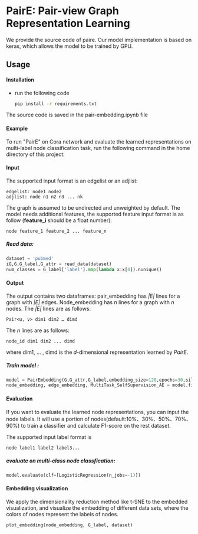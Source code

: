 # PairE: Pair-view Graph Representation Learning

We provide the source code of paire. Our model implementation is based on keras, which allows the model to be trained by GPU.

## Usage

#### Installation

- run the following code
    ```bash
    pip install -r requirements.txt
    ```
The source code is saved in the pair-embedding.ipynb file


#### Example

To run "PairE" on Cora network and evaluate the learned representations on multi-label node classification task, run the following command in the home directory of this project:

#### Input
The supported input format is an edgelist or an adjlist:
```text
edgelist: node1 node2 
adjlist: node n1 n2 n3 ... nk
```
The graph is assumed to be undirected and unweighted by default. 
The model needs additional features, the supported feature input format is as follow (**feature_i** should be a float number):

```text
node feature_1 feature_2 ... feature_n
```
##### Read data:
```python
dataset = 'pubmed'
iG,G,G_label,G_attr = read_data(dataset)
num_classes = G_label['label'].map(lambda x:x[0]).nunique()
```

#### Output
The output contains two dataframes: pair_embedding has *|E|* lines for a graph with *|E|* edges. Node_embedding has *n* lines for a graph with *n* nodes.
The  *|E|* lines are as follows:

```text
Pair<u, v> dim1 dim2 … dimd
```
The *n* lines are as follows:
```text
node_id dim1 dim2 ... dimd
```

where dim1, ... , dimd is the *d*-dimensional representation learned by *PairE*.
##### Train model :

```python
model = PairEmbedding(G,G_attr,G_label,embedding_size=128,epochs=30,silent=False)
node_embedding, edge_embedding, MultiTask_SelfSupervision_AE = model.fit()
```

#### Evaluation

If you want to evaluate the learned node representations, you can input the node labels. It will use a portion of nodes(default:10%、30%、50%、70%、90%) to train a classifier and calculate F1-score on the rest dataset.

The supported input label format is

    node label1 label2 label3...
##### evaluate on multi-class node classfication:
```python
model.evaluate(clf=[LogisticRegression(n_jobs=-1)])
```
#### Embedding visualization

We apply the dimensionality reduction method like t-SNE to the embedded visualization, and visualize the embedding of different data sets, where the colors of nodes represent the labels of nodes.
```python
plot_embedding(node_embedding, G_label, dataset)
```


